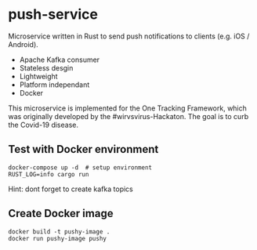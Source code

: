 # push-service
Microservice written in Rust to send push notifications to clients (e.g. iOS / Android).
- Apache Kafka consumer
- Stateless desgin
- Lightweight
- Platform independant
- Docker
  
This microservice is implemented for the One Tracking Framework, which was originally developed by the #wirvsvirus-Hackaton. The goal is to curb the Covid-19 disease.

## Test with Docker environment
```
docker-compose up -d  # setup environment
RUST_LOG=info cargo run
```
Hint: dont forget to create kafka topics

## Create Docker image
```
docker build -t pushy-image .
docker run pushy-image pushy
```
